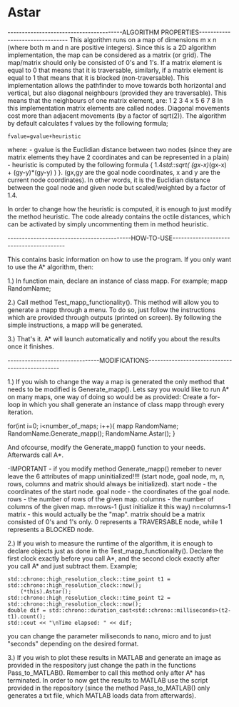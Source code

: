 # Astar


----------------------------------------ALGORITHM PROPERTIES--------------------------------
This algorithm runs on a map of dimensions m x n (where both m and n are positive integers). Since this is a 2D algorithm implementation, the map can be considered as a matrix (or grid).
The map/matrix should only be consisted of 0's and 1's. If a matrix element is equal to 0 that means that it is traversable, similarly, if a matrix element is equal to 1 that means that it is blocked (non-traversable).
This implementation allows the pathfinder to move towards both horizontal and vertical, but also diagonal neighbours (provided they are traversable).
This means that the neighbours of one matrix element, are:
	1 2 3
	4 x 5
	6 7 8
In this implementation matrix elements are called nodes.
Diagonal movements cost more than adjacent movements (by a factor of sqrt(2)).
The algorithm by default calculates f values by the following formula;

	fvalue=gvalue+heuristic

where: - gvalue is the Euclidian distance between two nodes (since they are matrix elements they have 2 coordinates and can be represented in a plain)
       - heuristic is computed by the following formula  { 1.4*std::sqrt( (gx-x)*(gx-x) + (gy-y)*(gy-y) ) }. (gx,gy are the goal node coordinates, x and y are the current node coordinates). In other words, it is the Euclidian distance between the goal node and given node but scaled/weighted by a factor of 1.4.

In order to change how the heuristic is computed, it is enough to just modify the method heuristic. The code already contains the octile distances, which can be activated by simply uncommenting them in method heuristic.


-------------------------------------------HOW-TO-USE----------------------------------------

This contains basic information on how to use the program.
If you only want to use the A* algorithm, then:

1.) In function main, declare an instance of class mapp.
For example;
mapp RandomName;

2.) Call method Test_mapp_functionality().
This method will allow you to generate a mapp through a menu. To do so, just follow the instructions which are provided through outputs (printed on screen). By following the simple instructions, a mapp will be generated.

3.) That's it. A* will launch automatically and notify you about the results once it finishes.

--------------------------------MODIFICATIONS-----------------------------------------------

1.) If you wish to change the way a map is generated the only method that needs to be modified is Generate_mapp().
Lets say you would like to run A* on many maps, one way of doing so would be as provided:
Create a for-loop in which you shall generate an instance of class mapp through every iteration.

for(int i=0; i<number_of_maps; i++){
	mapp RandomName;
	RandomName.Generate_mapp();
	RandomName.Astar();
}

And ofcourse, modify the Generate_mapp() function to your needs. Afterwards call A*.

-IMPORTANT - if you modify method Generate_mapp() remeber to never leave the 6 attributes of mapp uninitialized!!!! (start node, goal node, m, n, rows, columns and matrix should always be initialized).
start node - the coordinates of the start node.
goal node - the coordinates of the goal node.
rows - the number of rows of the given map.
columns - the number of columns of the given map.
m=rows-1 (just initialize it this way)
n=columns-1
matrix - this would actually be the "map". matrix should be a matrix consisted of 0's and 1's only. 0 represents a TRAVERSABLE node, while 1 represents a BLOCKED node.

2.) If you wish to measure the runtime of the algorithm, it is enough to declare objects just as done in the Test_mapp_functionality().
Declare the first clock exactly before you call A*, and the second clock exactly after you call A* and just subtract them.
Example;

    std::chrono::high_resolution_clock::time_point t1 = std::chrono::high_resolution_clock::now();
        (*this).Astar();
    std::chrono::high_resolution_clock::time_point t2 = std::chrono::high_resolution_clock::now();
    double dif = std::chrono::duration_cast<std::chrono::milliseconds>(t2-t1).count();
    std::cout << "\nTime elapsed: " << dif;

you can change the parameter miliseconds to nano, micro and to just "seconds" depending on the desired format.

3.) If you wish to plot these results in MATLAB and generate an image as provided in the respository just change the path in the functions Pass_to_MATLAB().
Remember to call this method only after A* has terminated.
In order to now get the results to MATLAB use the script provided in the repository (since the method Pass_to_MATLAB() only generates a txt file, which MATLAB loads data from afterwards).